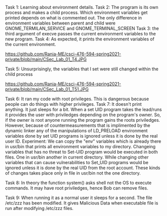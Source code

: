 Task 1: Learning about environment details. 
Task 2: The program is its own process and makes a child process.
Which environment variables get printed depends on what is commented out.
The only difference in environment variables between parent and child
were GNOME_TERMILAN_SERVICE and GNOME_TERMINAL_SCREEN
Task 3: the third argument of execve passes the current environment variables
to the new program.
Task 4: As expected, it prints the environment variables of the current environment.

https://github.com/Rania-ME/csci-476-594-spring2021-private/blob/main/CSec_Lab_01_T4.JPG 

Task 5: Unsurprisingly, the variables that I set were still changed within the
child process

https://github.com/Rania-ME/csci-476-594-spring2021-private/blob/main/CSec_Lab_01_T51.JPG

Task 6: It ran my code with root privileges. This is dangerous because people can
do things with higher privileges.
Task 7: It doesn't print anything. It just sleeps for a bit. When a set UID program takes 
the lead/runs it provides the user with priviledges depending on the program's owner. So, if the owner
is root anyone running the program gains the roots priviledges. However, because of countermeasurements 
that is implimented by the dynamic linker any of the manipulations of LD_PRELOAD environment variables 
done by set UID programs is ignored unless it is done by the real user ID. 
  Experiment: We can copy the "env" variables which is already there in usr/bin that prints all environment
  variables to my directory. Changeing variables that has no threat to Set-UID program would be executed in both files. 
  One in usr/bin another in current directory. While changing other variables that can cause vulnerabilities to 
  Set_UID programs would be ignored unless it is done by the real UID from the root account. These kinds of changes takes
  place only in file in usr/bin not the one directory. 
  
 Task 8: In theory the function system() asks shell not the OS to execute commands. It may have root priviledges,
 hence Bob can remove files. 
 
 Task 9: When running it as a normal user it sleeps for a second. The file /etc/zzz has been modified. It gives Malicious Data when
 executable file is run after modifying /etc/zzz files. 


